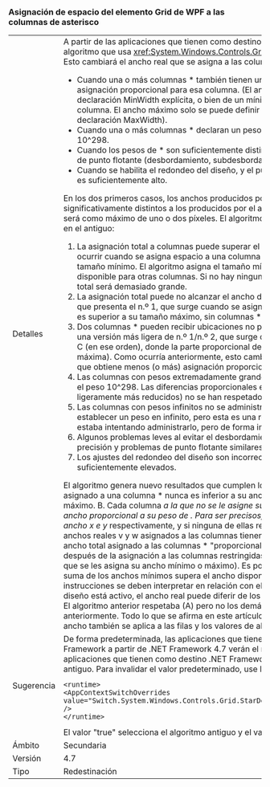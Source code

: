 ### <a name="wpf-grid-allocation-of-space-to-star-columns"></a>Asignación de espacio del elemento Grid de WPF a las columnas de asterisco

|   |   |
|---|---|
|Detalles|A partir de las aplicaciones que tienen como destino .NET Framework 4.7, WPF reemplaza el algoritmo que usa <xref:System.Windows.Controls.Grid> para asignar espacio a las columnas *. Esto cambiará el ancho real que se asigna a las columnas * en una serie de casos:<ul><li>Cuando una o más columnas * también tienen un ancho mínimo o máximo que invalida la asignación proporcional para esa columna. (El ancho mínimo se puede derivar de una declaración MinWidth explícita, o bien de un mínimo implícito obtenido del contenido de la columna. El ancho máximo solo se puede definir de forma explícita, a partir de una declaración MaxWidth).</li><li>Cuando una o más columnas * declaran un peso de * extremadamente grande, superior a 10^298.</li><li>Cuando los pesos de * son suficientemente distintos como para detectar una inestabilidad de punto flotante (desbordamiento, subdesbordamiento y pérdida de precisión).</li><li>Cuando se habilita el redondeo del diseño, y el punto por pulgada de visualización efectivo es suficientemente alto.</li></ul>En los dos primeros casos, los anchos producidos por el algoritmo nuevo pueden ser significativamente distintos a los producidos por el antiguo; en el último caso, la diferencia será como máximo de uno o dos píxeles. El algoritmo nuevo corrige varios errores presentes en el antiguo:<ol><li>La asignación total a columnas puede superar el ancho de la cuadrícula. Esto puede ocurrir cuando se asigna espacio a una columna cuya parte proporcional es inferior a su tamaño mínimo. El algoritmo asigna el tamaño mínimo, lo que disminuye el espacio disponible para otras columnas. Si no hay ninguna columna * para asignar, la asignación total será demasiado grande.</li><li>La asignación total puede no alcanzar el ancho de la cuadrícula. Este es el doble problema que presenta el n.º 1, que surge cuando se asigna a una columna cuya parte proporcional es superior a su tamaño máximo, sin columnas * para ocupar el margen de demora.</li><li>Dos columnas * pueden recibir ubicaciones no proporcionales a sus pesos de *. Esta es una versión más ligera de n.º 1/n.º 2, que surge cuando se asigna a las columnas * A, B y C (en ese orden), donde la parte proporcional de B infringe la limitación mínima (o máxima). Como ocurría anteriormente, esto cambia el espacio disponible en la columna C, que obtiene menos (o más) asignación proporcional respecto a A.</li><li>Las columnas con pesos extremadamente grandes (&gt; 10^298) se tratan como si tuvieran el peso 10^298. Las diferencias proporcionales entre ellas (y entre columnas con pesos ligeramente más reducidos) no se han respetado.</li><li>Las columnas con pesos infinitos no se administran correctamente. [De hecho, no puede establecer un peso en infinito, pero esta es una restricción artificial. El código de ubicación estaba intentando administrarlo, pero de forma incorrecta].</li><li>Algunos problemas leves al evitar el desbordamiento, el subdesbordamiento, la pérdida de precisión y problemas de punto flotante similares.</li><li>Los ajustes del redondeo del diseño son incorrectos en los puntos por pulgada suficientemente elevados.</li></ol>El algoritmo genera nuevo resultados que cumplen los criterios siguientes: A. El ancho real asignado a una columna * nunca es inferior a su ancho mínimo ni superior a su ancho máximo. B. Cada columna  <em>a la que no se le asigne su ancho mínimo o máximo, se le asigna un ancho proporcional a su peso de <em>. Para ser precisos, si dos columnas se declaran con un ancho x</em> e y</em> respectivamente, y si ninguna de ellas recibe su ancho mínimo o máximo, los anchos reales v y w asignados a las columnas tienen la misma proporción: v / w == x / y. C. El ancho total asignado a las columnas * &quot;proporcionales&quot; es igual al espacio disponible después de la asignación a las columnas restringidas (columnas fijas, automáticas y * a las que se les asigna su ancho mínimo o máximo). Es posible que esto sea cero, por ejemplo si la suma de los anchos mínimos supera el ancho disponible de la cuadrícula. D. Todas estas instrucciones se deben interpretar en relación con el diseño &quot;ideal&quot;. Cuando el redondeo del diseño está activo, el ancho real puede diferir de los anchos ideales en un píxel cómo máximo. El algoritmo anterior respetaba (A) pero no los demás criterios en los casos descritos anteriormente. Todo lo que se afirma en este artículo sobre las columnas y lo valores de ancho también se aplica a las filas y los valores de alto.|
|Sugerencia|De forma predeterminada, las aplicaciones que tienen como destino versiones de .NET Framework a partir de .NET Framework 4.7 verán el nuevo algoritmo, mientras que las aplicaciones que tienen como destino .NET Framework 4.6.2 o versiones anteriores verán el antiguo. Para invalidar el valor predeterminado, use la opción de configuración siguiente:<pre><code class="language-xml">&lt;runtime&gt;&#13;&#10;&lt;AppContextSwitchOverrides value=&quot;Switch.System.Windows.Controls.Grid.StarDefinitionsCanExceedAvailableSpace=true&quot; /&gt;&#13;&#10;&lt;/runtime&gt;&#13;&#10;</code></pre>El valor "true" selecciona el algoritmo antiguo y el valor "false" el nuevo.|
|Ámbito|Secundaria|
|Versión|4.7|
|Tipo|Redestinación|

